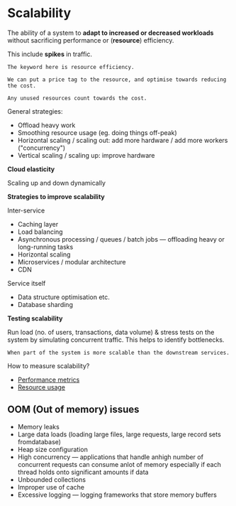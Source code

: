 # Scalability

The ability of a system to **adapt to increased or decreased workloads** without sacrificing performance or (**resource**) efficiency.

This include **spikes** in traffic.

~~~admonish note
The keyword here is resource efficiency.

We can put a price tag to the resource, and optimise towards reducing the cost.

Any unused resources count towards the cost.
~~~

General strategies:

- Offload heavy work
- Smoothing resource usage (eg. doing things off-peak)
- Horizontal scaling / scaling out: add more hardware / add more workers ("concurrency")
- Vertical scaling / scaling up: improve hardware

**Cloud elasticity**

Scaling up and down dynamically

**Strategies to improve scalability**

Inter-service
- Caching layer
- Load balancing
- Asynchronous processing / queues / batch jobs — offloading heavy or long-running tasks
- Horizontal scaling
- Microservices / modular architecture
- CDN

Service itself
- Data structure optimisation etc.
- Database sharding

**Testing scalability**

Run load (no. of users, transactions, data volume) & stress tests on the system by simulating concurrent traffic. This helps to identify bottlenecks.

~~~admonish warning title="Scalability mismatches"
When part of the system is more scalable than the downstream services.
~~~

How to measure scalability?

* [Performance metrics](../metrics.md)
* [Resource usage](../metrics.md)

## OOM (Out of memory) issues
* Memory leaks
* Large data loads (loading large files, large requests, large record sets fromdatabase)
* Heap size configuration
* High concurrency — applications that handle anhigh number of concurrent requests can consume anlot of memory especially if each thread holds onto significant amounts if data
* Unbounded collections
* Improper use of cache
* Excessive logging — logging frameworks that store memory buffers
